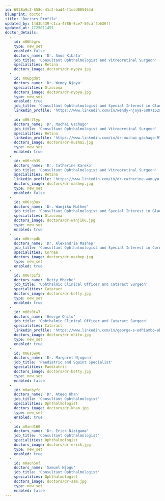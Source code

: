 ```yaml
---
id: 6928a9c2-858d-41c2-bad4-f1cdd005463d
blueprint: doctor
title: 'Doctors Profile'
updated_by: 14d3b439-c1ca-4786-8ce7-59caffb630ff
updated_at: 1725011455
doctor_details:
  -
    id: m06hbgro
    type: new_set
    enabled: false
    doctors_name: 'Dr. Amos Kibata'
    job_title: 'Consultant Ophthalmologist and Vitreoretinal Surgeon'
    specialities: Retina
    doctors_image: doctors/dr-nyoya.jpg
  -
    id: m06pgdnt
    doctors_name: 'Dr. Wendy Njoya'
    specialities: Glaucoma
    doctors_image: doctors/dr-nyoya.jpg
    type: new_set
    enabled: true
    job_title: 'Consultant Ophthalmologist and Special Interest in Glaucoma'
    linkedin_profile: 'https://www.linkedin.com/in/wendy-njoya-6807152a/'
  -
    id: m06r7typ
    doctors_name: 'Dr. Muchai Gachago'
    job_title: 'Consultant Ophthalmologist and Vitreoretinal Surgeon'
    specialities: Retina
    linkedin_profile: 'https://www.linkedin.com/in/dr-muchai-gachago-978b5a9/'
    doctors_image: doctors/dr-mushai.jpg
    type: new_set
    enabled: true
  -
    id: m06rdh39
    doctors_name: 'Dr. Catherine Kareko'
    job_title: 'Consultant Ophthalmologist and Vitreoretinal Surgeon'
    specialities: Retina
    linkedin_profile: 'https://www.linkedin.com/in/dr-catherine-wamuyu-kareko-1808b32a/'
    doctors_image: doctors/dr-mashep.jpg
    type: new_set
    enabled: false
  -
    id: m06rg3ox
    doctors_name: 'Dr. Wanjiku Muthee'
    job_title: 'Consultant Ophthalmologist and Special Interest in Glaucoma'
    specialities: Glaucoma
    doctors_image: doctors/dr-wanjiku.jpg
    type: new_set
    enabled: true
  -
    id: m06rnpdb
    doctors_name: 'Dr. Alexandria Mashep'
    job_title: 'Consultant Ophthalmologist and Special Interest in Cornea'
    specialities: Cornea
    doctors_image: doctors/dr-mashep.jpg
    type: new_set
    enabled: true
  -
    id: m06rp1f2
    doctors_name: 'Betty Mbeche'
    job_title: 'Ophthalmic Clinical Officer and Cataract Surgeon'
    specialities: Cataract
    doctors_image: doctors/dr-betty.jpg
    type: new_set
    enabled: true
  -
    id: m06s0tw7
    doctors_name: 'George Ohito'
    job_title: 'Ophthalmic Clinical Officer and Cataract Surgeon'
    specialities: Cataract
    linkedin_profile: 'https://www.linkedin.com/in/george-s-odhiambo-ohito-86b0b846/'
    doctors_image: doctors/dr-ohito.jpg
    type: new_set
    enabled: true
  -
    id: m06s5wy0
    doctors_name: 'Dr. Margaret Njuguna'
    job_title: 'Paediatric and Squint Specialist'
    specialities: Paediatric
    doctors_image: doctors/dr-betty.jpg
    type: new_set
    enabled: false
  -
    id: m0anbyfc
    doctors_name: 'Dr. Ateeq Khan'
    job_title: 'Consultant Ophthalmologist'
    specialities: Ophthalmologist
    doctors_image: doctors/dr-khan.jpg
    type: new_set
    enabled: true
  -
    id: m0and160
    doctors_name: 'Dr. Erick Nizigama'
    job_title: 'Consultant Ophthalmologist'
    specialities: Ophthalmologist
    doctors_image: doctors/dr-erick.jpg
    type: new_set
    enabled: true
  -
    id: m0aoh5nf
    doctors_name: 'Samuel Njogu'
    job_title: 'Consultant Ophthalmologist'
    specialities: Ophthalmologist
    doctors_image: doctors/dr-sam.jpg
    type: new_set
    enabled: false
---
```

